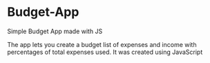 # Budget-App
Simple Budget App made with JS


The app lets you create a budget list of expenses and income with percentages of total expenses used.
It was created using JavaScript
